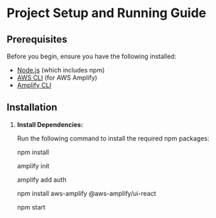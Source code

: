 # Project Setup and Running Guide

## Prerequisites

Before you begin, ensure you have the following installed:
- [Node.js](https://nodejs.org/) (which includes npm)
- [AWS CLI](https://aws.amazon.com/cli/) (for AWS Amplify)
- [Amplify CLI](https://docs.amplify.aws/cli/)

## Installation

1. **Install Dependencies:**

   Run the following command to install the required npm packages:


   npm install

   amplify init

   amplify add auth

   npm install aws-amplify @aws-amplify/ui-react

   npm start

